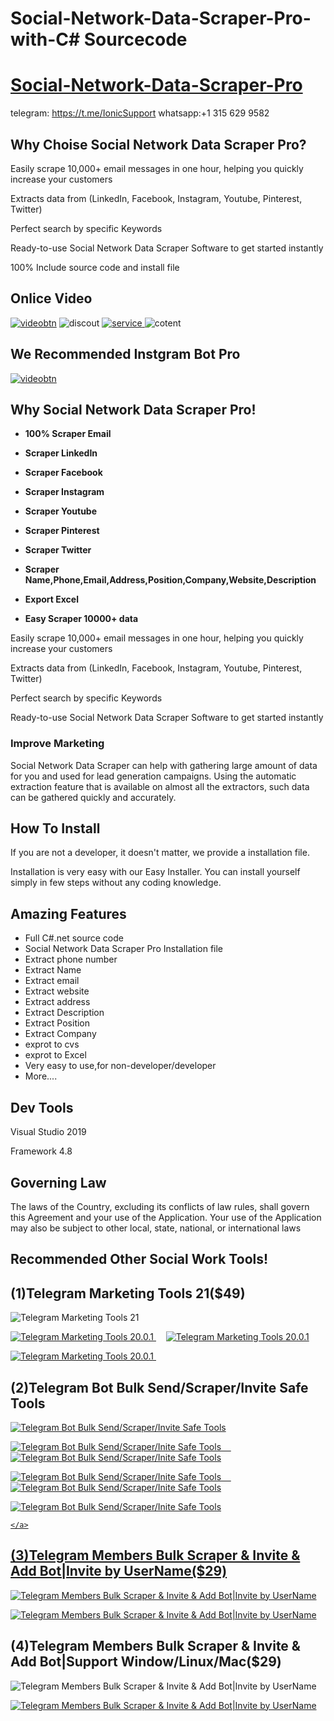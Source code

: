 # Social-Network-Data-Scraper-Pro-with-C# Sourcecode
# <a href="Social Network Data Scraper Pro" rel="_blank"> Social-Network-Data-Scraper-Pro</a>

telegram: https://t.me/IonicSupport
whatsapp:+1 315 629 9582
    
<h2><strong> Why Choise Social Network Data Scraper Pro?</strong></h2>
<p>Easily scrape 10,000+ email messages in one hour, helping you quickly increase your customers</p>
<p>Extracts data from (LinkedIn, Facebook, Instagram, Youtube, Pinterest, Twitter)</p>
<p>Perfect search by specific Keywords</p>
<p>Ready-to-use Social Network Data Scraper Software to get started instantly</p>
<p>100% Include source code and install file</p>


<h2><strong> Onlice Video</strong></h2>
<a href="https://youtu.be/VzaR4KlD-Ps" rel="nofollow"><img src="https://i.ibb.co/pjm9K3d/videobtn1.jpg" alt="videobtn"></a>


<img src="https://i.ibb.co/4FRmJNN/discout.jpg" alt="discout" border="0">
 <a href="https://wa.me/85265898516" rel="nofollow">
      <img src="https://i.ibb.co/F7XbH42/service.jpg" alt="service" border="0">
    </a>
<img src="https://i.ibb.co/Rj5VPHz/cotent.jpg" alt="cotent" border="0">
<h2><strong> We Recommended  Instgram Bot Pro</strong></h2>
<p>
    <a href="https://youtu.be/2RUZwScXVxk" rel="nofollow">
        <img src="https://i.ibb.co/pjm9K3d/videobtn1.jpg" alt="videobtn">
    </a>  
</p>

<h2><strong> Why Social Network Data Scraper Pro!</strong></h2>
<ul>
       <li><p><strong>100% Scraper Email</strong></p></li>
       <li><p><strong>Scraper LinkedIn</strong></p></li>
	   <li><p><strong>Scraper Facebook</strong></p></li>
	   <li><p><strong>Scraper Instagram</strong></p></li>
	   <li><p><strong>Scraper Youtube</strong></p></li>
	   <li><p><strong>Scraper Pinterest</strong></p></li>
	   <li><p><strong>Scraper Twitter</strong></p></li>
	   <li><p><strong>Scraper Name,Phone,Email,Address,Position,Company,Website,Description</strong></p></li>
	   <li><p><strong>Export Excel</strong></p></li>
	    <li><p><strong>Easy Scraper 10000+ data</strong></p></li>
</ul>
<p>Easily scrape 10,000+ email messages in one hour, helping you quickly increase your customers</p>
<p>Extracts data from (LinkedIn, Facebook, Instagram, Youtube, Pinterest, Twitter)</p>
<p>Perfect search by specific Keywords</p>
<p>Ready-to-use Social Network Data Scraper Software to get started instantly</p>


<h3>Improve Marketing</h3>
<p>Social Network Data Scraper can help with gathering large amount of data for you and used for lead generation campaigns. 
Using the automatic extraction feature that is available on almost all the extractors, such data can be gathered quickly and accurately. </p> 


<h2><strong> How To Install</strong></h2>
<p>If you are not a developer, it doesn't matter, we provide a installation file.</p>
<p>Installation is very easy with our Easy Installer. You can install yourself simply 
in few steps without any coding knowledge.</p>



<h2><strong>Amazing Features</strong></h2>
<ul>
    <li>Full C#.net source code</li>
	<li>Social Network Data Scraper Pro Installation file</li>
    <li>Extract phone number</li>
	<li>Extract Name</li>
	<li>Extract email</li>
	<li>Extract website</li>
	<li>Extract address</li>
	<li>Extract Description</li>
	<li>Extract Position</li>
	<li>Extract Company</li>
    <li>exprot to cvs</li>
	<li>exprot to Excel</li>
	<li>Very easy to use,for non-developer/developer</li>
    <li>More....</li>
</ul>

<h2><strong>Dev Tools</strong></h2>
<p>Visual Studio 2019  </p>
<p>Framework 4.8</p>

<h2><strong>Governing Law</strong></h2>
<p>The laws of the Country, excluding its conflicts of law rules, shall govern this Agreement and your use of the Application.
 Your use of the Application may also be subject to other local, state, national, or international laws</p>

 
 <h2><strong>Recommended Other  Social Work Tools!</strong></h2>
 
 <h2><strong>(1)Telegram Marketing Tools 21($49)</strong></h2>
 <img src="https://i.ibb.co/X7CWRtB/Inline-Preview-tgtools.jpg" alt="Telegram Marketing Tools 21" border="0">
 <p>
    <a href="https://youtu.be/M6m1XmiZJmo" rel="nofollow">
        <img src="https://i.ibb.co/pjm9K3d/videobtn1.jpg" alt="Telegram Marketing Tools 20.0.1">
    </a>
	 &nbsp;&nbsp;&nbsp;
	 <a href="https://youtu.be/Vext9PI5Djo" rel="nofollow">
        <img src="https://i.ibb.co/60wdmz7/videobtn2.jpg" alt="Telegram Marketing Tools 20.0.1">
    </a>
</p>
<p>
    <a href="https://youtu.be/HLTue-7uqpI" rel="nofollow">
		<img src="https://i.ibb.co/HpcDyNm/videobtnnew.png" alt="Telegram Marketing Tools 20.0.1" >
    </a>
	 &nbsp;&nbsp;&nbsp;
	
</p>
 
 <h2><strong>(2)Telegram Bot Bulk Send/Scraper/Invite Safe Tools</strong></h2>

 <a href="https://codecanyon.net/item/telegram-bot-tools/33859570" rel="nofollow">
	<img src="https://i.ibb.co/dbjypL4/tgsafetools.jpg" alt="Telegram Bot Bulk Send/Scraper/Invite Safe Tools" border="0">
 </a>
 
<p>
    <a href="https://youtu.be/C8mB64XXYWA" rel="nofollow">
        <img src="https://i.ibb.co/h2gs8SX/videobtn.png" alt="Telegram Bot Bulk Send/Scraper/Inite Safe Tools">
		 &nbsp;&nbsp;&nbsp;
    </a>
	 <a href="https://youtu.be/bCDTIUU96rI" rel="nofollow">
      <img src="https://i.ibb.co/GWkc9L4/sendbtn1.png" alt="Telegram Bot Bulk Send/Scraper/Inite Safe Tools" border="0">
    </a>
</p>
<p>
    <a href="https://youtu.be/_yz-g1tYstE" rel="nofollow">
      <img src="https://i.ibb.co/q7xxG4b/sendbtn2.png" alt="Telegram Bot Bulk Send/Scraper/Inite Safe Tools" border="0">
		 &nbsp;&nbsp;&nbsp;
    </a>
	 <a href="https://youtu.be/LSRY0l4CG-o" rel="nofollow">
     <img src="https://i.ibb.co/zNdDM1t/sendbtn3.png" alt="Telegram Bot Bulk Send/Scraper/Inite Safe Tools" border="0">
    </a>
</p> 
<p>
    <a href="https://youtu.be/bnyrtugD7t0" rel="nofollow">
    <img src="https://i.ibb.co/j89KCGy/sendbtn4.png" alt="Telegram Bot Bulk Send/Scraper/Inite Safe Tools" border="0">
	 
    </a>
</p>


<h2><strong>(3)Telegram Members Bulk Scraper & Invite & Add Bot|Invite by UserName($29)</strong></h2>
 <img src="https://i.ibb.co/n8NbRsg/tgmemberinvite.jpg" alt="Telegram Members Bulk Scraper & Invite & Add Bot|Invite by UserName" border="0">
<p>
    <a href="https://youtu.be/vO7G2s6ynyc" rel="nofollow">
        <img src="https://i.ibb.co/h2gs8SX/videobtn.png" alt="Telegram Members Bulk Scraper & Invite & Add Bot|Invite by UserName">
    </a>
</p>

<h2><strong>(4)Telegram Members Bulk Scraper & Invite & Add Bot|Support Window/Linux/Mac($29)</strong></h2>
 <img src="https://i.ibb.co/n8NbRsg/tgmemberinvite.jpg" alt="Telegram Members Bulk Scraper & Invite & Add Bot|Invite by UserName" border="0">
<p>
    <a href="hhttps://youtu.be/-VjK9ea_4BA" rel="nofollow">
        <img src="https://i.ibb.co/h2gs8SX/videobtn.png" alt="Telegram Members Bulk Scraper & Invite & Add Bot|Invite by UserName">
    </a>
</p>
